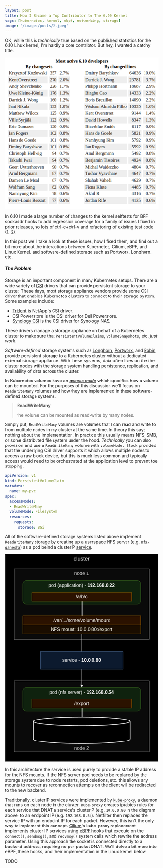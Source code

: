 ```yaml
---
layout: post
title: How I Became a Top Contributor to The 6.10 Kernel
tags: [kubernetes, kernel, ebpf, networking, storage]
image: '/images/posts/2.jpeg'
---
```


OK, while this is *technically* true based on the [published](https://lwn.net/Articles/981559/)
statistics for the 6.10 Linux kernel, I'm hardly a core contribtor. But hey,
I wanted a catchy title.

![alt](/images/posts/6.10-contributors.png)

In 6.10 I made a large number of changes to the kernel selftests for BPF
sockaddr hooks to add regression coverage for a family of issues I fixed in
prior releases, so lots of ctrl-c+ctrl-v and refactoring of existing test code 
([1](https://lore.kernel.org/bpf/20240510190246.3247730-1-jrife@google.com/T/#u),
[2](https://lore.kernel.org/bpf/20240429214529.2644801-1-jrife@google.com/T/#u)).

In this post we'll take a look at these issues, how I fixed them, and find out
a bit more about the interactions between Kubernetes, Cilium, eBPF, and Linux
Kernel, and software-defined storage such as Portworx, Longhorn, etc.

##### The Problem

Storage is an important component in many Kubernetes setups. There are a wide
variety of [CSI](https://kubernetes-csi.github.io/docs/) drivers that can
provide persistent storage to your cluster. These days, most storage appliance
vendors provide some CSI driver that enables Kubernetes clusters to connect to
their storage system. Some examples include:

* [Trident](https://docs.netapp.com/us-en/netapp-solutions/containers/rh-os-n_overview_trident.html)
  is NetApp's CSI driver.
* [CSI Powerstore](https://github.com/dell/csi-powerstore) is the CSI driver for
  Dell Powerstore.
* [Synology CSI](https://github.com/SynologyOpenSource/synology-csi) is the CSI
  driver for Synology NAS.

These drivers manage a storage appliance on behalf of a Kubernetes cluster to
make sure that `PersistentVolumeClaims`, `VolumeSnapshots`, etc. *just work*.

*Software-defined* storage systems such as [Longhorn](https://longhorn.io/),
[Portworx](https://portworx.com/), and [Robin](https://docs.robin.io/) provide
persistent storage to a Kubernetes cluster without a dedicated external storage
appliance. With these systems, data often lives on the the cluster nodes with
the storage system handling persistence, replication, and availability of data
across the cluster.

In Kubernetes volumes have an [*access mode*](https://kubernetes.io/docs/concepts/storage/persistent-volumes/#access-modes)
which specifies how a volume can be mounted. For the purposes of this discussion
we'll focus on `ReadWriteMany` volumes and how they are implemented in these
software-defined storage systems.

> **ReadWriteMany**
>
> the volume can be mounted as read-write by many nodes.

Simply put, `ReadWriteMany` volumes are volumes that I can read and write to
from multiple nodes in my cluster at the same time. In theory this says nothing
about the implementation. In practice this usually means NFS, SMB, or some
distributed file system under the hood. *Technically* you can also provision and
use a `ReadWriteMany` volume with `volumeMode: Block` provided that the
underlying CSI driver supports it which allows multiple nodes to access a raw
block device, but this is much less common and typically access would need to be
orchestrated at the application level to prevent toe stepping.

```yaml
apiVersion: v1
kind: PersistentVolumeClaim
metadata:
  name: my-pvc
spec:
  accessModes:
  - ReadWriteMany
  volumeMode: Filesystem
  resources:
    requests:
      storage: 8Gi
```

All of the software-defined storage systems listed above implement
`ReadWriteMany` storage by creating up a userspace NFS server
(e.g. [`nfs-ganesha`](https://github.com/nfs-ganesha/nfs-ganesha)) as a pod
beind a clusterIP [service](https://kubernetes.io/docs/concepts/services-networking/service/).

![alt](/images/posts/sds.png)

In this architecture the service is used purely to provide a stable IP address
for the NFS mounts. If the NFS server pod needs to be replaced by the storage
system due to node restarts, pod deletions, etc. this allows any mounts to
recover as reconnection attempts on the client will be redirected to the new
backend.

Traditionally, clusterIP services were implemented by [`kube-proxy`](https://kubernetes.io/docs/reference/command-line-tools-reference/kube-proxy/),
a daemon that runs on each node in the cluster. `kube-proxy` creates iptables
rules for each service that DNAT a service's clusterIP (e.g. `10.0.0.80` in the
diagram above) to an endpoint IP (e.g. `192.168.0.54`). Netfilter then replaces
the service IP with an endpoint IP for each packet. However, this isn't the
only way to implement this concept. [Cilium](https://cilium.io/)'s kube-proxy
replacement implements cluster IP services using [eBPF](https://ebpf.io/) hooks
that execute on the `connect()`, `sendmsg()`, and `recvmsg()` system calls which
rewrite the address parameter. Using this approach the socket is connected
directly to a backend address, requiring no per-packet DNAT. We'll delve a bit
more into eBPF, these hooks, and their implementation in the Linux kernel below.

TODO
